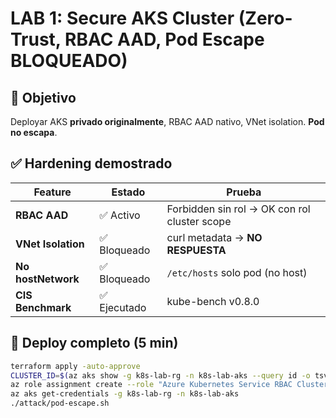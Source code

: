 # LAB 1: Secure AKS Cluster (Zero-Trust, RBAC AAD, Pod Escape **BLOQUEADO**)

## 🎯 Objetivo
Deployar AKS **privado originalmente**, RBAC AAD nativo, VNet isolation. **Pod no escapa**.

## ✅ Hardening demostrado
| Feature | Estado | Prueba |
|---------|--------|--------|
| **RBAC AAD** | ✅ Activo | Forbidden sin rol → OK con rol cluster scope |
| **VNet Isolation** | ✅ Bloqueado | curl metadata → **NO RESPUESTA** |
| **No hostNetwork** | ✅ Bloqueado | `/etc/hosts` solo pod (no host) |
| **CIS Benchmark** | ✅ Ejecutado | kube-bench v0.8.0 |

## 🚀 Deploy completo (5 min)
```bash
terraform apply -auto-approve
CLUSTER_ID=$(az aks show -g k8s-lab-rg -n k8s-lab-aks --query id -o tsv)
az role assignment create --role "Azure Kubernetes Service RBAC Cluster Admin" --assignee yourAccount@yourDomain.com --scope $CLUSTER_ID
az aks get-credentials -g k8s-lab-rg -n k8s-lab-aks
./attack/pod-escape.sh